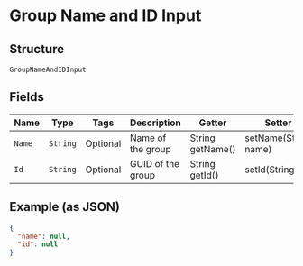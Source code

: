 
# Group Name and ID Input

## Structure

`GroupNameAndIDInput`

## Fields

| Name | Type | Tags | Description | Getter | Setter |
|  --- | --- | --- | --- | --- | --- |
| `Name` | `String` | Optional | Name of the group | String getName() | setName(String name) |
| `Id` | `String` | Optional | GUID of the group | String getId() | setId(String id) |

## Example (as JSON)

```json
{
  "name": null,
  "id": null
}
```

